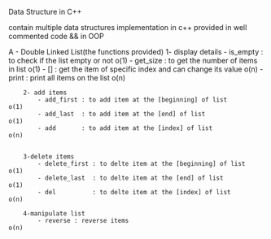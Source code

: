 Data Structure in C++

contain multiple data structures implementation in c++ provided in well commented code && in OOP

A - Double Linked List(the functions provided)
        1- display details
            - is_empty : to check if the list empty or not                          o(1)
            - get_size : to get the number of items in list                         o(1)
            - []       : get the item of specific index and can change its value    o(n)
            - print    : print all items on the list                                o(n)


        2- add items
            - add_first : to add item at the [beginning] of list                    o(1)
            - add_last  : to add item at the [end] of list                          o(1)
            - add       : to add item at the [index] of list                        o(n)


        3-delete items
            - delete_first : to delte item at the [beginning] of list               o(1)
            - delete_last  : to delte item at the [end] of list                     o(1)
            - del          : to delte item at the [index] of list                   o(n)

        4-manipulate list
            - reverse : reverse items                                               o(n)
